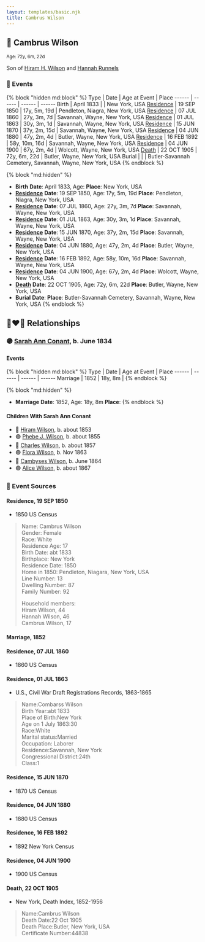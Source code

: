 ```yaml
---
layout: templates/basic.njk
title: Cambrus Wilson
---
```

## 🔵 Cambrus Wilson
<small>Age: 72y, 6m, 22d</small>

Son of [Hiram H. Wilson](/people/8/82044077) and [Hannah Runnels](/people/9/9135776)

### 📆 Events

{% block "hidden md:block" %}
Type | Date | Age at Event | Place
------ | ------ | ------ | ------
Birth | April 1833 |  | New York, USA
[Residence](#event-event-0) | 19 SEP 1850 | 17y, 5m, 19d | Pendleton, Niagra, New York, USA
[Residence](#event-event-1) | 07 JUL 1860 | 27y, 3m, 7d | Savannah, Wayne, New York, USA
[Residence](#event-event-2) | 01 JUL 1863 | 30y, 3m, 1d | Savannah, Wayne, New York, USA
[Residence](#event-event-3) | 15 JUN 1870 | 37y, 2m, 15d | Savannah, Wayne, New York, USA
[Residence](#event-event-4) | 04 JUN 1880 | 47y, 2m, 4d | Butler, Wayne, New York, USA
[Residence](#event-event-5) | 16 FEB 1892 | 58y, 10m, 16d | Savannah, Wayne, New York, USA
[Residence](#event-event-6) | 04 JUN 1900 | 67y, 2m, 4d | Wolcott, Wayne, New York, USA
[Death](#event-event-10) | 22 OCT 1905 | 72y, 6m, 22d | Butler, Wayne, New York, USA
Burial |  |  | Butler-Savannah Cemetery, Savannah, Wayne, New York, USA
{% endblock %}

{% block "md:hidden" %}
- **Birth**
**Date**: April 1833, Age:
**Place**: New York, USA
- **[Residence](#event-event-0)**
**Date**: 19 SEP 1850, Age: 17y, 5m, 19d
**Place**: Pendleton, Niagra, New York, USA
- **[Residence](#event-event-1)**
**Date**: 07 JUL 1860, Age: 27y, 3m, 7d
**Place**: Savannah, Wayne, New York, USA
- **[Residence](#event-event-2)**
**Date**: 01 JUL 1863, Age: 30y, 3m, 1d
**Place**: Savannah, Wayne, New York, USA
- **[Residence](#event-event-3)**
**Date**: 15 JUN 1870, Age: 37y, 2m, 15d
**Place**: Savannah, Wayne, New York, USA
- **[Residence](#event-event-4)**
**Date**: 04 JUN 1880, Age: 47y, 2m, 4d
**Place**: Butler, Wayne, New York, USA
- **[Residence](#event-event-5)**
**Date**: 16 FEB 1892, Age: 58y, 10m, 16d
**Place**: Savannah, Wayne, New York, USA
- **[Residence](#event-event-6)**
**Date**: 04 JUN 1900, Age: 67y, 2m, 4d
**Place**: Wolcott, Wayne, New York, USA
- **[Death](#event-event-10)**
**Date**: 22 OCT 1905, Age: 72y, 6m, 22d
**Place**: Butler, Wayne, New York, USA
- **Burial**
**Date**:
**Place**: Butler-Savannah Cemetery, Savannah, Wayne, New York, USA
{% endblock %}

## 👩‍❤️‍👨 Relationships

### 🟣 [Sarah Ann Conant](/people/3/3929404), b. June 1834

#### Events

{% block "hidden md:block" %}
Type | Date | Age at Event | Place
------ | ------ | ------ | ------
Marriage | 1852 | 18y, 8m |
{% endblock %}

{% block "md:hidden" %}
- **Marriage**
**Date**: 1852, Age: 18y, 8m
**Place**:
{% endblock %}

#### Children With Sarah Ann Conant
* 🔵 [Hiram Wilson](/people/5/58050398), b. about 1853
* 🟣 [Phebe J. Wilson](/people/9/96493800), b. about 1855
* 🔵 [Charles Wilson](/people/6/64845280), b. about 1857
* 🟣 [Flora Wilson](/people/2/2426620), b. Nov 1863
* 🔵 [Cambyses Wilson](/people/3/335666), b. June 1864
* 🟣 [Alice Wilson](/people/4/41702), b. about 1867
### 📰 Event Sources

#### <a id="event-event-0"></a> Residence, 19 SEP 1850
* 1850 US Census
>   
  > Name: Cambrus Wilson  
  > Gender: Female  
  > Race: White  
  > Residence Age: 17  
  > Birth Date: abt 1833  
  > Birthplace: New York  
  > Residence Date: 1850  
  > Home in 1850: Pendleton, Niagara, New York, USA  
  > Line Number: 13  
  > Dwelling Number: 87  
  > Family Number: 92  
  >   
  > Household members:  
  > Hiram Wilson, 44  
  > Hannah Wilson, 46  
  > Cambrus Wilson, 17

#### <a id="event-family-0-event-0"></a> Marriage, 1852

#### <a id="event-event-1"></a> Residence, 07 JUL 1860
* 1860 US Census

#### <a id="event-event-2"></a> Residence, 01 JUL 1863
* U.S., Civil War Draft Registrations Records, 1863-1865
>   
  > Name:Combarss Wilson  
  > Birth Year:abt 1833  
  > Place of Birth:New York  
  > Age on 1 July 1863:30  
  > Race:White  
  > Marital status:Married  
  > Occupation: Laborer  
  > Residence:Savannah, New York  
  > Congressional District:24th  
  > Class:1

#### <a id="event-event-3"></a> Residence, 15 JUN 1870
* 1870 US Census

#### <a id="event-event-4"></a> Residence, 04 JUN 1880
* 1880 US Census

#### <a id="event-event-5"></a> Residence, 16 FEB 1892
* 1892 New York Census

#### <a id="event-event-6"></a> Residence, 04 JUN 1900
* 1900 US Census

#### <a id="event-event-10"></a> Death, 22 OCT 1905
* New York, Death Index, 1852-1956
>   
  > Name:Cambrus Wilson  
  > Death Date:22 Oct 1905  
  > Death Place:Butler, New York, USA  
  > Certificate Number:44838
